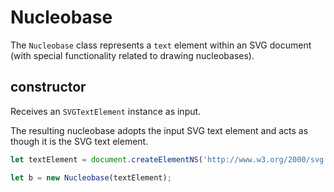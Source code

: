 # Nucleobase

The `Nucleobase` class represents a `text` element within an SVG document
(with special functionality related to drawing nucleobases).

## constructor

Receives an `SVGTextElement` instance as input.

The resulting nucleobase adopts the input SVG text element and acts as though it is the SVG text element.

```typescript
let textElement = document.createElementNS('http://www.w3.org/2000/svg', 'text);

let b = new Nucleobase(textElement);
```
